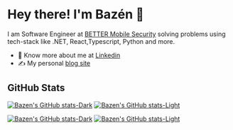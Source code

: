 # Hey there! I'm Bazén 👋

I am Software Engineer at [BETTER Mobile Security](https://www.better.mobi) solving problems using tech-stack like .NET, React,Typescript, Python and more.

- 👨 Know more about me at [Linkedin](https://www.linkedin.com/in/bazen-teklehaymanot-b0ba49137)
- ✍️ My personal [blog site](https://dev.to/bazenteklehaymanot)

## GitHub Stats

<!-- <a href="https://github.com/bazen-teklehaymanot">
  <img height="180em" src="https://github-readme-stats.vercel.app/api?username=bazen-teklehaymanot&show_icons=true&theme=shades-of-purple&count_private=true" alt="Bazen's GitHub Stats" /> -->
  
[![Bazen's GitHub stats-Dark](https://github-readme-stats.vercel.app/api?username=bazen-teklehaymanot&show_icons=true&theme=dark#gh-dark-mode-only&layout=compact&hide=SCSS)](https://github.com/anuraghazra/github-readme-stats#gh-dark-mode-only)
[![Bazen's GitHub stats-Light](https://github-readme-stats.vercel.app/api?username=bazen-teklehaymanot&show_icons=true&theme=default#gh-light-mode-only)](https://github.com/anuraghazra/github-readme-stats#gh-light-mode-only)
<!--   <img height="180em" src="https://github-readme-stats.vercel.app/api/top-langs/?username=bazen-teklehaymanot&theme=shades-of-purple&layout=compact&hide=SCSS" alt="Bazén GitHub Top Languages" /> -->
  
[![Bazen's GitHub stats-Dark](https://github-readme-stats.vercel.app/api/top-langs/?username=bazen-teklehaymanot&show_icons=true&theme=dark#gh-dark-mode-only&layout=compact&hide=SCSS)](https://github.com/anuraghazra/github-readme-stats#gh-dark-mode-only)
[![Bazen's GitHub stats-Light](https://github-readme-stats.vercel.app/api/top-langs/?username=bazen-teklehaymanot&show_icons=true&theme=default#gh-light-mode-only)](https://github.com/anuraghazra/github-readme-stats#gh-light-mode-only)
<!--   
<img height="180em" src="https://github-readme-stats.vercel.app/api/top-langs/?username=bazen-teklehaymanot&theme=shades-of-purple&layout=compact&hide=SCSS" alt="Bazén GitHub Top Languages" /> -->
  
  
  
</a>
